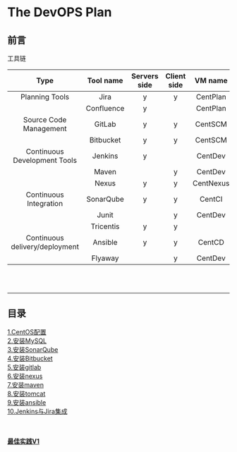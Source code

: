 # The DevOPS Plan #
## 前言 ##
工具链

|Type                   |Tool name  |Servers side   |Client side|VM name    |Dependence |
|:-:                    |:-:        |:-:            |:-:        |:-:        |:-:        |
|Planning Tools         |Jira       |y              |y          |CentPlan   |           |
|                       |Confluence |y              |           |CentPlan   |           |
|Source Code Management |GitLab     |y              |y          |CentSCM    |           |
|                       |Bitbucket  |y              |y          |CentSCM    |           |
|Continuous Development Tools   |Jenkins|y          |           |CentDev    |           |
|                       |Maven      |               |y          |CentDev    |           |
|                       |Nexus      |y              |y          |CentNexus  |           |
|Continuous Integration |SonarQube  |y              |y          |CentCI     |           |
|                       |Junit      |               |y          |CentDev    |           |
|                       |Tricentis  |y              |y           |           |           |
|Continuous delivery/deployment|Ansible|y           |y          |CentCD     |           |
|                       |Flyaway    |               |y          |CentDev    |           |


</br>
</br>

********************************
## 目录 ##
[1.CentOS配置](CentOS_configure.md)  
[2.安装MySQL](Install_MySQL.md)  
[3.安装SonarQube](Install_SonarQube.md)  
[4.安装Bitbucket](Install_bitbucket.md)  
[5.安装gitlab](Install_gitlab.md)  
[6.安装nexus](Install_nexus.md)  
[7.安装maven](install_maven.md)  
[8.安装tomcat](install_tomcat.md)  
[9.安装ansible](Install_ansible.md)  
[10.Jenkins与Jira集成](Jenkins_integrate_with_Jira.md)  
</br>
</br>    
    
[**最佳实践V1**](Tool-chain-v1.md)